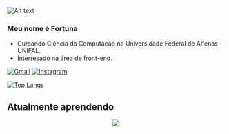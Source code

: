 
![Alt text](https://raw.githubusercontent.com/BrunnerLivio/brunnerlivio/master/images/welcome.png)

### Meu nome é Fortuna 
- Cursando Ciência da Computacao na Universidade Federal de Alfenas - UNIFAL.
- Interresado na área de front-end.

[![Gmail](https://img.shields.io/badge/Gmail-D14836?style=for-the-badge&logo=gmail&logoColor=white)](mailto:fortunarafael9@gmail.com)
[![Instagram](https://img.shields.io/badge/Instagram-E4405F?style=for-the-badge&logo=instagram&logoColor=white)](https://www.instagram.com/fortuna_rafael/)


[![Top Langs](https://github-readme-stats.vercel.app/api/top-langs/?username=rafablaster&layout=compact&theme=dark&show)](https://github.com/rafablaster/github-readme-stats)

## Atualmente aprendendo
<p align="center">
  <a href="https://skillicons.dev">
    <img src="https://skillicons.dev/icons?i=c,java,js,html,css" />
  </a>
</p>
 
</div>

<!---
YwaoFugimoto/YwaoFugimoto is a ✨ special ✨ repository because its `README.md` (this file) appears on your GitHub profile.
You can click the Preview link to take a look at your changes.
--->

